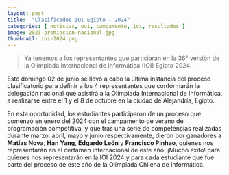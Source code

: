 ```yaml
---
layout: post
title:  "Clasificados IOI Egipto - 2024"
categories: [ noticias, oci, campamento, ioi, resultados ]
image: 2023-premiacion-nacional.jpg
thumbnail: ioi-2024.png
---
```


> Ya tenemos a los representantes que particiarán en la 36° versión de la Olimpiada Internacional de Informática (IOI) Egipto 2024.

Este domingo 02 de junio se llevó a cabo la última instancia del proceso clasificatorio para definir a los 4 representantes que conformarán la delegación nacional que asistirá a la Olimpiada Internacional de Informática, a realizarse entre el 1 y el 8 de octubre en  la ciudad de Alejandría, Egipto.

En esta oportunidad, los estudiantes participaron de un proceso que comenzó en enero del 2024 con el campamento de verano de programación competitiva, y que tras una serie de competencias realizadas durante marzo, abril, mayo y junio respectivamente, dieron por ganadores a **Matías Nova**, **Han Yang**, **Edgardo León** y **Francisco Pinhao**, quienes nos representarán en el certamen internacional de este año. ¡Mucho éxito! para quienes nos representarán en la IOI 2024 y para cada estudiante que fue parte del proceso de este año de la Olimpiada Chilena de Informática.

